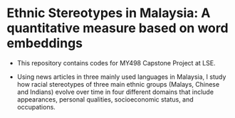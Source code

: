 # Ethnic Stereotypes in Malaysia: A quantitative measure based on word embeddings

- This repository contains codes for MY498 Capstone Project at LSE.  

- Using news articles in three mainly used languages in Malaysia, I study how racial stereotypes
of three main ethnic groups (Malays, Chinese and Indians) evolve over time in four
different domains that include appearances, personal qualities, socioeconomic status, and
occupations.